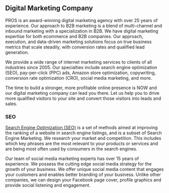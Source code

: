## Digital Marketing Company

PROS is an award-winning digital marketing agency with over 25 years of experience. Our approach to B2B marketing is a blend of multi-channel and inbound marketing with a specialization in B2B. We have digital marketing expertise for both ecommerce and B2B companies. Our approach, execution, and data-driven marketing solutions focus on true business metrics that scale steadily, with conversion rates and qualified lead generation.

We provide a wide range of internet marketing services to clients of all industries since 2005. Our specialties include search engine optimization (SEO), pay-per-click (PPC) ads, Amazon store optimization, copywriting, conversion rate optimization (CRO), social media marketing, and more.

The time to build a stronger, more profitable online presence is NOW and our digital marketing company can lead you there. Let us help you to drive more qualified visitors to your site and convert those visitors into leads and sales. 

### SEO  

[Search Engine Optimization (SEO)](https://www.internetsearchinc.com/search-engine-optimization/) is a set of methods aimed at improving the ranking of a website in search engine listings, and is a subset of Search Engine Marketing. We research your market and competition. This includes which key phrases are the most relevant to your products or services and are being most often used by consumers in the search engines.

Our team of social media marketing experts has over 15 years of experience. We possess the cutting edge social media strategy for the growth of your business. We offer unique social media content that engages your customers and enables better branding of your business. Unlike other companies, we can design your Facebook page cover, profile graphics and provide social listening and engagement.
